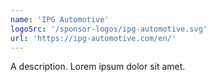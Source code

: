 ```yaml
---
name: 'IPG Automotive'
logoSrc: '/sponsor-logos/ipg-automotive.svg'
url: 'https://ipg-automotive.com/en/'
---
```

A description. Lorem ipsum dolor sit amet.